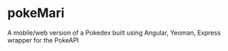 pokeMari
=========

A mobile/web version of a Pokedex built using Angular, Yeoman, Express wrapper for the PokeAPI
